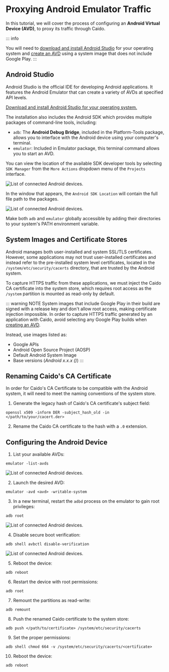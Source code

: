# Proxying Android Emulator Traffic

In this tutorial, we will cover the process of configuring an **Android Virtual Device (AVD)**, to proxy its traffic through Caido.

::: info

You will need to [download and install Android Studio](https://developer.android.com/studio) for your operating system and [create an AVD](https://developer.android.com/studio/run/managing-avds?utm_source=android-studio) using a system image that does not include Google Play.
:::

## Android Studio

Android Studio is the official IDE for developing Android applications. It features the Android Emulator that can create a variety of AVDs at specified API levels.

[Download and install Android Studio for your operating system.](https://developer.android.com/studio)

The installation also includes the Android SDK which provides multiple packages of command-line tools, including:

- `adb`: The **Android Debug Bridge**, included in the Platform-Tools package, allows you to interface with the Android device using your computer's terminal.
- `emulator`: Included in Emulator package, this terminal command allows you to start an AVD.

You can view the location of the available SDK developer tools by selecting `SDK Manager` from the `More Actions` dropdown menu of the `Projects` interface.

<img alt="List of connected Android devices." src="/_images/sdk_manager.png" center no-shadow/>

In the window that appears, the `Android SDK Location` will contain the full file path to the packages.

<img alt="List of connected Android devices." src="/_images/android_studio_sdk_tools.png" center no-shadow/>

Make both `adb` and `emulator` globally accessible by adding their directories to your system's PATH environment variable.

## System Images and Certificate Stores

Android manages both user-installed and system SSL/TLS certificates. However, some applications may not trust user-installed certificates and instead refer to the pre-installed system level certificates, located in the `/system/etc/security/cacerts` directory, that are trusted by the Android system.

To capture HTTPS traffic from these applications, we must inject the Caido CA certificate into the system store, which requires root access as the `/system` partition is mounted as read-only by default.

::: warning NOTE
System images that include Google Play in their build are signed with a release key and don't allow root access, making certificate injection impossible. In order to capture HTTPS traffic generated by an application with Caido, avoid selecting any Google Play builds when [creating an AVD](https://developer.android.com/studio/run/managing-avds?utm_source=android-studio).

Instead, use images listed as:

- Google APIs
- Android Open Source Project (AOSP)
- Default Android System Image
- Base versions (_Android x.x.x ()_)
:::

## Renaming Caido's CA Certificate

In order for Caido's CA Certificate to be compatible with the Android system, it will need to meet the naming conventions of the system store.

1. Generate the legacy hash of Caido's CA certificate's subject field:

```
openssl x509 -inform DER -subject_hash_old -in </path/to/your/cacert.der>
```

2. Rename the Caido CA certificate to the hash with a `.0` extension.

## Configuring the Android Device

1. List your available AVDs:

```
emulator -list-avds
```

<img alt="List of connected Android devices." src="/_images/avd_name.png" center no-shadow/>

2. Launch the desired AVD:

```
emulator -avd <avd> -writable-system
```

3. In a new terminal, restart the `adbd` process on the emulator to gain root privileges:

```
adb root
```

<img alt="List of connected Android devices." src="/_images/restart_adbd.png" center no-shadow/>

4. Disable secure boot verification:

```
adb shell avbctl disable-verification
```

<img alt="List of connected Android devices." src="/_images/adb_disable_verification.png" center no-shadow/>

5. Reboot the device:

```
adb reboot
```

6. Restart the device with root permissions:

```
adb root
```

7. Remount the partitions as read-write:

```
adb remount
```

8. Push the renamed Caido certificate to the system store:

```
adb push </path/to/certificate> /system/etc/security/cacerts
```

9. Set the proper permissions:

```
adb shell chmod 664 -v /system/etc/security/cacerts/<certificate>
```

10. Reboot the device:

```
adb reboot
```
